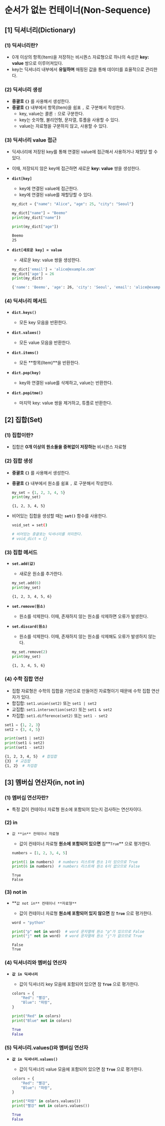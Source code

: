 # 순서가 없는 컨테이너(Non-Sequence)

## [1] 딕셔너리(Dictionary)

### (1) 딕셔너리란?

- 0개 이상의 항목(Item)을 저장하는 비시퀀스 자료형으로 하나의 속성은 **key: value** 쌍으로 이루어져있다.
- key는 딕셔너리 내부에서 **유일하며** 매핑된 값을 통해 데이터를 효율적으로 관리한다.

### (2) 딕셔너리 생성

- **중괄호 `{}`** 를 사용해서 생성한다.
- **중괄호 `{}`** 내부에서 항목(Item)을 쉼표 `,` 로 구분해서 작성한다.
    - key, value는 콜론 `:` 으로 구분한다.
    - key는 숫자형, 불리언형, 문자열, 튜플을 사용할 수 있다.
    - value는 자료형을 구분하지 않고, 사용할 수 있다.

### (3) 딕셔너리 value 접근

- 딕셔너리에 저장된 key를 통해 연결된 value에 접근해서 사용하거나 재할당 할 수 있다.
- 이때, 저장되지 않은 key에 접근하면 새로운 **key: value** 쌍을 생성한다.
- **`dict[key]`**
    - key에 연결된 value에 접근한다.
    - key에 연결된 value를 재할당할 수 있다.
    
    ```python
    my_dict = {"name": "Alice", "age": 25, "city": "Seoul"}
    
    my_dict["name"] = "Beemo"
    print(my_dict["name"])
    
    print(my_dict["age"])
    ```
    
    ```bash
    Beemo
    25
    ```
    

- **`dict[새로운 key] = value`**
    - 새로운 key: value 쌍을 생성한다.
    
    ```python
    my_dict['email'] = 'alice@example.com'
    my_dict['age'] = 26
    print(my_dict)
    ```
    
    ```bash
    {'name': 'Beemo', 'age': 26, 'city': 'Seoul', 'email': 'alice@example.com'}
    ```
    

### (4) 딕셔너리 메서드

- **`dict.keys()`**
    - 모든 key 모음을 반환한다.

- **`dict.values()`**
    - 모든 value 모음을 반환한다.

- **`dict.items()`**
    - 모든 **항목(Item)**을 반환한다.

- **`dict.pop(key)`**
    - key와 연결된 value를 삭제하고, value는 반환한다.

- **`dict.popitme()`**
    - 마지막 key: value 쌍을 제거하고, 튜플로 반환한다.


## [2] 집합(Set)

### (1) 집합이란?

- 집합은 **0개 이상의** **원소들을 중복없이 저장하는** 비시퀀스 자료형

### (2) 집합 생성

- **중괄호 `{}`** 를 사용해서 생성한다.
- **중괄호 `{}`** 내부에서 원소를 쉼표 `,` 로 구분해서 작성한다.
    
    ```python
    my_set = {1, 2, 3, 4, 5}
    print(my_set) 
    ```
    
    ```
    {1, 2, 3, 4, 5} 
    ```
    
- 비어있는 집합을 생성할 때는 **`set()`** 함수를 사용한다.
    
    ```bash
    void_set = set()
    
    # 비어있는 중괄호는 딕셔너리를 의미한다.
    # void_dict = {}
    ```
    

### (3) 집합 메서드

- **`set.add(값)`**
    - 새로운 원소를 추가한다.
    
    ```python
    my_set.add(6)
    print(my_set) 
    ```
    
    ```bash
    {1, 2, 3, 4, 5, 6}
    ```
    
- **`set.remove(원소)`**
    - 원소를 삭제한다. 이때, 존재하지 않는 원소를 삭제하면 오류가 발생한다.

- **`set.discard(원소)`**
    - 원소를 삭제한다. 이때, 존재하지 않는 원소를 삭제해도 오류가 발생하지 않는다.
    
    ```python
    my_set.remove(2)
    print(my_set)
    ```
    
    ```bash
    {1, 3, 4, 5, 6}
    ```
    

### (4) 수학 집합 연산

- 집합 자료형은 수학의 집합을 기반으로 만들어진 자료형이기 때문에 수학 집합 연산자가 있다.
- 합집합: `set1.union(set2)` 또는 `set1 | set2`
- 교집합: `set1.intersection(set2)` 또는 `set1 & set2`
- 차집합: `set1.difference(set2)` 또는 `set1 - set2`

```python
set1 = {1, 2, 3}
set2 = {3, 4, 5}

print(set1 | set2)
print(set1 & set2)
print(set1 - set2)
```

```bash
{1, 2, 3, 4, 5}  # 합집합
{3}  # 교집합
{1, 2}  # 차집합
```

## [3] 멤버십 연산자(in, not in)

### (1) 멤버십 연산자란?

- 특정 값이 컨테이너 자료형 원소에 포함되어 있는지 검사하는 연산자이다.

### (2) in

- `값 **in** 컨테이너 자료형`
    - 값이 컨테이너 자료형 **원소에 포함되어 있으면** 참**`True`** 으로 평가한다.
    
    ```python
    numbers = [1, 2, 3, 4, 5]
    
    print(1 in numbers)  # numbers 리스트에 원소 1이 있으므로 True
    print(6 in numbers)  # numbers 리스트에 원소 6이 없으므로 False
    ```
    
    ```
    True
    False
    ```
    

### (3) not in

- **`값 not in** 컨테이너 **자료형**`
    - 값이 컨테이너 자료형 **원소에 포함되어 있지 않으면** 참 **`True`** 으로 평가한다.
    
    ```python
    word = "python"
    
    print("p" not in word)  # word 문자열에 원소 "p"가 있으므로 False
    print("j" not in word)  # word 문자열에 원소 "j"가 없으므로 True
    ```
    
    ```
    False
    True
    ```
    

### (4) 딕셔너리와 멤버십 연산자

- **`값 in 딕셔너리`**
    - 값이 딕셔너리 key 모음에 포함되어 있으면 참 **`True`** 으로 평가한다.
    
    ```python
    colors = {
        "Red": "빨강",
        "Blue": "파랑",
    }
    
    print("Red" in colors)
    print("Blue" not in colors)
    ```
    
    ```python
    True
    False
    ```
    

### (5) 딕셔너리.values()와 멤버십 연산자

- **`값 in 딕셔너리.values()`**
    - 값이 딕셔너리 value 모음에 포함되어 있으면 참 **`True`** 으로 평가한다.
    
    ```python
    colors = {
        "Red": "빨강",
        "Blue": "파랑",
    }
    
    print("파랑" in colors.values())
    print("빨강" not in colors.values())
    ```
    
    ```python
    True
    False
    ```